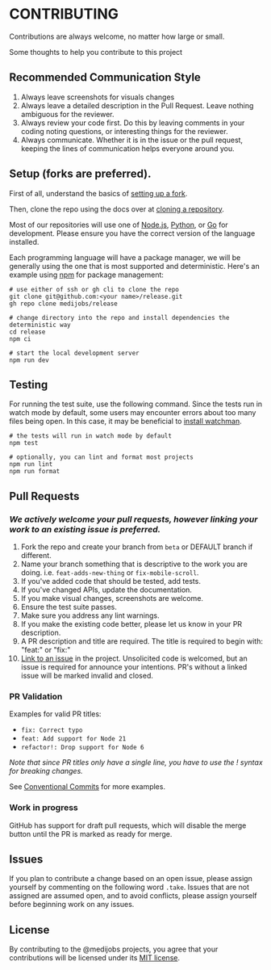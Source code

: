 # CONTRIBUTING

Contributions are always welcome, no matter how large or small. 

Some thoughts to help you contribute to this project

## Recommended Communication Style

1. Always leave screenshots for visuals changes
2. Always leave a detailed description in the Pull Request. Leave nothing ambiguous for the reviewer.
3. Always review your code first. Do this by leaving comments in your coding noting questions, or interesting things for the reviewer.
4. Always communicate. Whether it is in the issue or the pull request, keeping the lines of communication helps everyone around you.

## Setup (forks are preferred).

First of all, understand the basics of [setting up a fork](https://docs.github.com/en/get-started/quickstart/fork-a-repo).

Then, clone the repo using the docs over at [cloning a repository](https://docs.github.com/en/repositories/creating-and-managing-repositories/cloning-a-repository).

Most of our repositories will use one of [Node.js](https://nodejs.org/en), [Python](https://www.python.org), or [Go](https://golang.org) for development. Please ensure you have the correct version of the language installed.

Each programming language will have a package manager, we will be generally using the one that is most supported and deterministic. Here's an example using [npm](https://docs.npmjs.com/getting-started) for package management: 

```shell
# use either of ssh or gh cli to clone the repo 
git clone git@github.com:<your name>/release.git
gh repo clone medijobs/release

# change directory into the repo and install dependencies the deterministic way
cd release
npm ci

# start the local development server
npm run dev
```

## Testing

For running the test suite, use the following command. Since the tests run in watch mode by default, some users may encounter errors about too many files being open. In this case, it may be beneficial to [install watchman](https://facebook.github.io/watchman/docs/install.html).

```shell
# the tests will run in watch mode by default
npm test

# optionally, you can lint and format most projects
npm run lint
npm run format
```

## Pull Requests

### _We actively welcome your pull requests, however linking your work to an existing issue is preferred._

1. Fork the repo and create your branch from `beta` or DEFAULT branch if different.
2. Name your branch something that is descriptive to the work you are doing. i.e. `feat-adds-new-thing` or `fix-mobile-scroll`.
3. If you've added code that should be tested, add tests.
4. If you've changed APIs, update the documentation.
5. If you make visual changes, screenshots are welcome.
6. Ensure the test suite passes.
7. Make sure you address any lint warnings.
8. If you make the existing code better, please let us know in your PR description.
9. A PR description and title are required. The title is required to begin with: "feat:" or "fix:"
10. [Link to an issue](https://help.github.com/en/github/writing-on-github/autolinked-references-and-urls) in the project. Unsolicited code is welcomed, but an issue is required for announce your intentions. PR's without a linked issue will be marked invalid and closed.

### PR Validation

Examples for valid PR titles:

- `fix: Correct typo`
- `feat: Add support for Node 21`
- `refactor!: Drop support for Node 6`

_Note that since PR titles only have a single line, you have to use the ! syntax for breaking changes._

See [Conventional Commits](https://www.conventionalcommits.org/en/v1.0.0/) for more examples.

### Work in progress
GitHub has support for draft pull requests, which will disable the merge button until the PR is marked as ready for merge.

## Issues

If you plan to contribute a change based on an open issue, please assign yourself by commenting on the following word `.take`. Issues that are not assigned are assumed open, and to avoid conflicts, please assign yourself before beginning work on any issues.

## License

By contributing to the @medijobs projects, you agree that your contributions will be licensed under its [MIT license](https://choosealicense.com/licenses/mit/).
